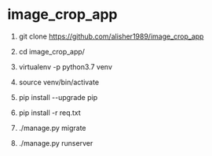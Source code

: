 # image_crop_app

1) git clone https://github.com/alisher1989/image_crop_app

2) cd image_crop_app/

3) virtualenv -p python3.7 venv

4) source venv/bin/activate

5) pip install --upgrade pip

6) pip install -r req.txt

7) ./manage.py migrate

8) ./manage.py runserver


